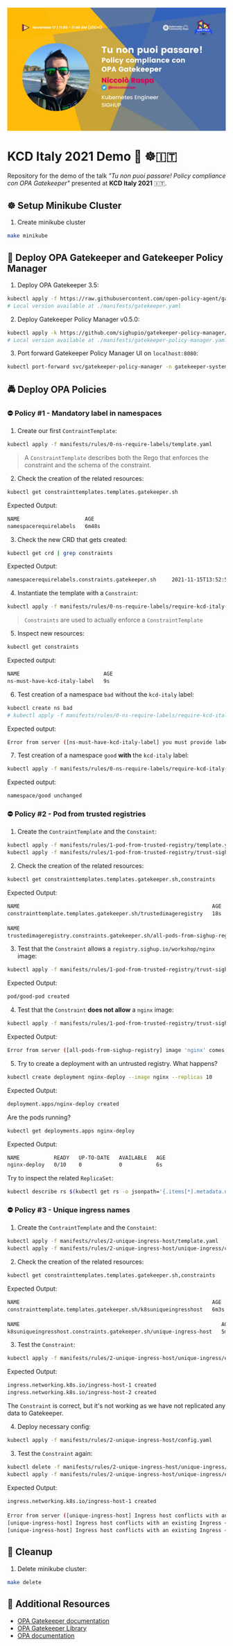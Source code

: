 ![KCD Italy Banner](./assets/kcd_banner.jpeg)

# KCD Italy 2021 Demo 🍕 ☸️🇮🇹

Repository for the demo of the talk *"Tu non puoi passare! Policy compliance con OPA Gatekeeper"* presented at **KCD Italy 2021** 🇮🇹.

## ☸️ Setup Minikube Cluster

1. Create minikube cluster

```bash
make minikube
```

## 🔨 Deploy OPA Gatekeeper and Gatekeeper Policy Manager

1. Deploy OPA Gatekeeper 3.5:

```bash
kubectl apply -f https://raw.githubusercontent.com/open-policy-agent/gatekeeper/release-3.5/deploy/gatekeeper.yaml
# Local version available at ./manifests/gatekeeper.yaml
```

2. Deploy Gatekeeper Policy Manager v0.5.0:

```bash
kubectl apply -k https://github.com/sighupio/gatekeeper-policy-manager/
# Local version available at ./manifests/gatekeeper-policy-manager.yaml
```

3. Port forward Gatekeeper Policy Manager UI on `localhost:8080`:

```bash
kubectl port-forward svc/gatekeeper-policy-manager -n gatekeeper-system 8080:80 &
```

## 🚔 Deploy OPA Policies

### ⛔ Policy #1 - Mandatory label in namespaces

1. Create our first `ContraintTemplate`:

```bash
kubectl apply -f manifests/rules/0-ns-require-labels/template.yaml
```

> A `ConstraintTemplate` describes both the Rego that enforces the constraint and the schema of the constraint.

2. Check the creation of the related resources:

```bash
kubectl get constrainttemplates.templates.gatekeeper.sh
```

Expected Output:

```bash
NAME                     AGE
namespacerequirelabels   6m48s
```

3. Check the new CRD that gets created:

```bash
kubectl get crd | grep constraints
```

Expected Output:

```bash
namespacerequirelabels.constraints.gatekeeper.sh     2021-11-15T13:52:53Z
```

4. Instantiate the template with a `Constraint`:

```bash
kubectl apply -f manifests/rules/0-ns-require-labels/require-kcd-italy-label/constraint.yaml
```

> `Constraints` are used to actually enforce a `ConstraintTemplate`

5. Inspect new resources:

```bash
kubectl get constraints
```

Expected output:

```bash
NAME                           AGE
ns-must-have-kcd-italy-label   9s
```

6. Test creation of a namespace `bad` without the `kcd-italy` label:

```bash
kubectl create ns bad
# kubectl apply -f manifests/rules/0-ns-require-labels/require-kcd-italy-label/example_disallowed.yaml                                  
```

Expected output:

```bash
Error from server ([ns-must-have-kcd-italy-label] you must provide labels: {"kcd-italy"}): admission webhook "validation.gatekeeper.sh" denied the request: [ns-must-have-kcd-italy-label] you must provide labels: {"kcd-italy"}
```

7. Test creation of a namespace `good` **with** the `kcd-italy` label:

```bash
kubectl apply -f manifests/rules/0-ns-require-labels/require-kcd-italy-label/example_allowed.yaml
```

Expected output:

```bash
namespace/good unchanged
```

### ⛔ Policy #2 - Pod from trusted registries

1. Create the `ContraintTemplate` and the `Constaint`:

```bash
kubectl apply -f manifests/rules/1-pod-from-trusted-registry/template.yaml
kubectl apply -f manifests/rules/1-pod-from-trusted-registry/trust-sighup-registry/constraint.yaml
```

2. Check the creation of the related resources:

```bash
kubectl get constrainttemplates.templates.gatekeeper.sh,constraints
```

Expected Output:

```bash
NAME                                                              AGE
constrainttemplate.templates.gatekeeper.sh/trustedimageregistry   18s

NAME                                                                           AGE
trustedimageregistry.constraints.gatekeeper.sh/all-pods-from-sighup-registry   9s
```

3. Test that the `Constraint` allows a `registry.sighup.io/workshop/nginx` image:

```bash
kubectl apply -f manifests/rules/1-pod-from-trusted-registry/trust-sighup-registry/example_allowed.yaml
```

Expected Output:

```bash
pod/good-pod created
```

4. Test that the `Constraint` **does not allow** a `nginx` image:

```bash
kubectl apply -f manifests/rules/1-pod-from-trusted-registry/trust-sighup-registry/example_disallowed.yaml
```

Expected Output:

```bash
Error from server ([all-pods-from-sighup-registry] image 'nginx' comes from untrusted registry): error when creating "manifests/rules/1-pod-from-trusted-registry/trust-sighup-registry/example_disallowed.yaml": admission webhook "validation.gatekeeper.sh" denied the request: [all-pods-from-sighup-registry] image 'nginx' comes from untrusted registry
```

5. Try to create a deployment with an untrusted registry. What happens?

```bash
kubectl create deployment nginx-deploy --image nginx --replicas 10
```

Expected Output:

```bash
deployment.apps/nginx-deploy created
```

Are the pods running?

```bash
kubectl get deployments.apps nginx-deploy  
```

Expected Output:

```bash
NAME           READY   UP-TO-DATE   AVAILABLE   AGE
nginx-deploy   0/10    0            0           6s
```

Try to inspect the related `ReplicaSet`:

```bash
kubectl describe rs $(kubectl get rs -o jsonpath='{.items[*].metadata.name}' | grep nginx-deploy)
```

### ⛔ Policy #3 - Unique ingress names

1. Create the `ContraintTemplate` and the `Constaint`:

```bash
kubectl apply -f manifests/rules/2-unique-ingress-host/template.yaml
kubectl apply -f manifests/rules/2-unique-ingress-host/unique-ingress/constraint.yaml
```

2. Check the creation of the related resources:

```bash
kubectl get constrainttemplates.templates.gatekeeper.sh,constraints
```

Expected Output:

```bash
NAME                                                              AGE
constrainttemplate.templates.gatekeeper.sh/k8suniqueingresshost   6m3s

NAME                                                                 AGE
k8suniqueingresshost.constraints.gatekeeper.sh/unique-ingress-host   5m13s
```

3. Test the `Constraint`:

```bash
kubectl apply -f manifests/rules/2-unique-ingress-host/unique-ingress/example_disallowed.yaml
```

Expected Output:

```bash
ingress.networking.k8s.io/ingress-host-1 created
ingress.networking.k8s.io/ingress-host-2 created
```

The `Constraint` is correct, but it's not working as we have not replicated any data to Gatekeeper.

4. Deploy necessary config:

```bash
kubectl apply -f manifests/rules/2-unique-ingress-host/config.yaml
```

3. Test the `Constraint` again:

```bash
kubectl delete -f manifests/rules/2-unique-ingress-host/unique-ingress/example_disallowed.yaml
kubectl apply -f manifests/rules/2-unique-ingress-host/unique-ingress/example_disallowed.yaml 
```

Expected Output:

```bash
ingress.networking.k8s.io/ingress-host-1 created

Error from server ([unique-ingress-host] Ingress host conflicts with an existing Ingress <example-host.example.com>
[unique-ingress-host] Ingress host conflicts with an existing Ingress <example-host.example.com>): error when creating "manifests/rules/2-unique-ingress-host/unique-ingress/example_disallowed.yaml": admission webhook "validation.gatekeeper.sh" denied the request: [unique-ingress-host] Ingress host conflicts with an existing Ingress <example-host.example.com>
[unique-ingress-host] Ingress host conflicts with an existing Ingress <example-host.example.com>
```

## 🧹 Cleanup

1. Delete minikube cluster:

```bash
make delete
```

## 📖 Additional Resources

- [OPA Gatekeeper documentation](https://open-policy-agent.github.io/gatekeeper/website/docs/)
- [OPA Gatekeeper Library](https://github.com/open-policy-agent/gatekeeper-library)
- [OPA documentation](https://www.openpolicyagent.org/docs/latest/)
